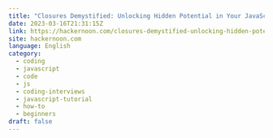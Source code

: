 ```yaml
---
title: "Closures Demystified: Unlocking Hidden Potential in Your JavaScript Code"
date: 2023-03-16T21:31:15Z
link: https://hackernoon.com/closures-demystified-unlocking-hidden-potential-in-your-javascript-code?source=rss&utm_medium=RSS&utm_source=news.12bit.vn
site: hackernoon.com
language: English
category:
  - coding
  - javascript
  - code
  - js
  - coding-interviews
  - javascript-tutorial
  - how-to
  - beginners
draft: false
---
```

